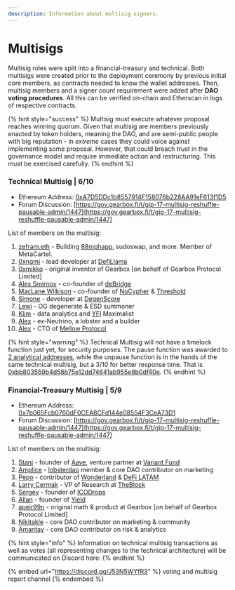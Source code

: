 ```yaml
---
description: Information about multisig signers.
---
```


# Multisigs

Multisig roles were split into a financial-treasury and technical. Both multisigs were created prior to the deployment ceremony by previous initial core members, as contracts needed to know the wallet addresses. Then, multisig members and a signer count requirement were added after **DAO voting procedures**. All this can be verified on-chain and Etherscan in logs of respective contracts.

{% hint style="success" %}
Multisig must execute whatever proposal reaches winning quorum. Given that multisig are members previously enacted by token holders, meaning the DAO, and are semi-public people with big reputation - in _extreme_ cases they could voice against implementing some proposal. However, that could breach _trust_ in the governance model and require immediate action and restructuring. This must be exercised carefully.
{% endhint %}

### Technical Multisig | 6/10

* Ethereum Address: [0xA7D5DDc1b8557914F158076b228AA91eF613f1D5](https://etherscan.io/address/0xA7D5DDc1b8557914F158076b228AA91eF613f1D5)
* Forum Discussion: [https://gov.gearbox.fi/t/gip-17-multisig-reshuffle-pausable-admin/1447](https://gov.gearbox.fi/t/gip-17-multisig-reshuffle-pausable-admin/1447)

List of members on the multisig:

1. [zefram.eth](https://twitter.com/boredGenius) - Building [88mphapp](https://twitter.com/88mphapp), sudoswap, and more. Member of MetaCartel.
2. [0xngmi](https://twitter.com/0xngmi) - lead developer at [DefiLlama](https://defillama.com/)
3. [0xmikko](https://twitter.com/0xmikko\_eth) - original inventor of Gearbox \[on behalf of Gearbox Protocol Limited]
4. [Alex Smirnov](https://twitter.com/AlexSmirnov\_\_) - co-founder of [deBridge](https://twitter.com/deBridgeFinance)
5. [MacLane Wilkison](https://twitter.com/MacLaneWilkison) - co-founder of [NuCypher](https://twitter.com/NuCypher) & [Threshold](https://twitter.com/TheTNetwork)
6. [Simone](https://twitter.com/kronosimste) - developer at [DegenScore](https://twitter.com/DegenScore)
7. [Lewi](https://twitter.com/lewifree) - OG degenerate & ESD summoner
8. [Klim](https://twitter.com/milkyklim) - data analytics and [YFI](https://twitter.com/iearnfinance) Maximalist
9. [Alex](https://gov.gearbox.fi/t/multisig-ceremony-apply/95/30) - ex-Neutrino, a lobster and a builder
10. [Alex](https://twitter.com/0xAlexEuler) - CTO of [Mellow Protocol](https://twitter.com/Mellowprotocol)

{% hint style="warning" %}
Technical Multisig will not have a timelock function just yet, for security purposes. The pause function was awarded to [2 analytical addresses](https://gov.gearbox.fi/t/gip-17-multisig-reshuffle-pausable-admin/1447), while the unpause function is in the hands of the same technical multisig, but a 3/10 for better response time. That is [0xbb803559b4d58b75e12dd74641ab955e8b0df40e](https://gnosis-safe.io/app/eth:0xbb803559B4D58b75E12dd74641AB955e8B0Df40E).
{% endhint %}

### Financial-Treasury Multisig | 5/9

* Ethereum Address: [0x7b065Fcb0760dF0CEA8CFd144e08554F3CeA73D1](https://etherscan.io/address/0x7b065Fcb0760dF0CEA8CFd144e08554F3CeA73D1)
* Forum Discussion: [https://gov.gearbox.fi/t/gip-17-multisig-reshuffle-pausable-admin/1447](https://gov.gearbox.fi/t/gip-17-multisig-reshuffle-pausable-admin/1447)

List of members on the multisig:

1. [Stani](https://twitter.com/StaniKulechov) - founder of [Aave](https://twitter.com/AaveAave), venture partner at [Variant Fund](https://twitter.com/VariantFund)
2. [Amplice](https://twitter.com/astr0bas3d) - [lobsterdao](https://twitter.com/10b57e6da0) member & core DAO contributor on marketing
3. [Pepo](https://twitter.com/0xPEPO) - contributor of [Wonderland](https://twitter.com/defi\_wonderland) & [DeFi LATAM](https://twitter.com/defi\_latam)
4. [Larry Cermak](https://twitter.com/lawmaster) - VP of Research at [TheBlock](https://twitter.com/TheBlock\_\_)
5. [Sergey](https://t.me/icodrops\_sergey) - founder of [ICODrops](https://twitter.com/ICODrops)
6. [Allan](https://twitter.com/niemerg) - founder of [Yield](https://twitter.com/yield)
7. [apeir99n](https://twitter.com/apeir99n) - original math & product at Gearbox \[on behalf of Gearbox Protocol Limited]
8. [Nikitakle](https://twitter.com/NOstroymov) - core DAO contributor on marketing & community
9. [Amantay](https://gov.gearbox.fi/u/amantay/summary)  - core DAO contributor on risk & analytics

{% hint style="info" %}
Information on technical multisig transactions as well as votes (all representing changes to the technical architecture) will be communicated on Discord here:
{% endhint %}

{% embed url="https://discord.gg/J53N5WYfR3" %}
voting and multisig report channel
{% endembed %}
